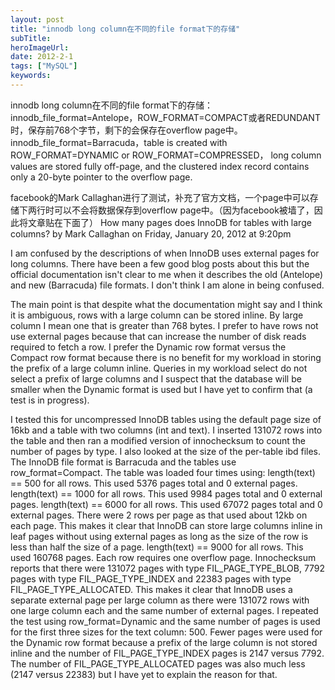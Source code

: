 ```yaml
---
layout: post 
title: "innodb long column在不同的file format下的存储"
subTitle: 
heroImageUrl: 
date: 2012-2-1
tags: ["MySQL"]
keywords: 
---
```


innodb long column在不同的file format下的存储：
innodb_file_format=Antelope，ROW_FORMAT=COMPACT或者REDUNDANT时，保存前768个字节，剩下的会保存在overflow page中。
innodb_file_format=Barracuda，table is created with ROW_FORMAT=DYNAMIC or ROW_FORMAT=COMPRESSED， long column values are stored fully off-page, and the clustered index record contains only a 20-byte pointer to the overflow page.

facebook的Mark Callaghan进行了测试，补充了官方文档，一个page中可以存储下两行时可以不会将数据保存到overflow page中。（因为facebook被墙了，因此将文章贴在下面了）
How many pages does InnoDB for tables with large columns?
by Mark Callaghan on Friday, January 20, 2012 at 9:20pm

I am confused by the descriptions of when InnoDB uses external pages for long columns. There have been a few good blog posts about this but the official documentation isn't clear to me when it describes the old (Antelope) and new (Barracuda) file formats. I don't think I am alone in being confused.

The main point is that despite what the documentation might say and I think it is ambiguous, rows with a large column can be stored inline. By large column I mean one that is greater than 768 bytes. I prefer to have rows not use external pages because that can increase the number of disk reads required to fetch a row. I prefer the Dynamic row format versus the Compact row format because there is no benefit for my workload in storing the prefix of a large column inline. Queries in my workload select do not select a prefix of large columns and I suspect that the database will be smaller when the Dynamic format is used but I have yet to confirm that (a test is in progress).

I tested this for uncompressed InnoDB tables using the default page size of 16kb and a table with two columns (int and text). I inserted 131072 rows into the table and then ran a modified version of innochecksum to count the number of pages by type. I also looked at the size of the per-table ibd files. The InnoDB file format is Barracuda and the tables use row_format=Compact. The table was loaded four times using:
length(text) == 500 for all rows. This used 5376 pages total and 0 external pages.
length(text) == 1000 for all rows. This used 9984 pages total and 0 external pages.
length(text) == 6000 for all rows. This used 67072 pages total and 0 external pages. There were 2 rows per page as that used about 12kb on each page. This makes it clear that InnoDB can store large columns inline in leaf pages without using external pages as long as the size of the row is less than half the size of a page.
length(text) == 9000 for all rows. This used 160768 pages. Each row requires one overflow page. Innochecksum reports that there were 131072 pages with type FIL_PAGE_TYPE_BLOB, 7792 pages with type FIL_PAGE_TYPE_INDEX and 22383 pages with type FIL_PAGE_TYPE_ALLOCATED. This makes it clear that InnoDB uses a separate external page per large column as there were 131072 rows with one large column each and the same number of external pages.
I repeated the test using row_format=Dynamic and the same number of pages is used for the first three sizes for the text column: 500. Fewer pages were used for the Dynamic row format because a prefix of the large column is not stored inline and the number of FIL_PAGE_TYPE_INDEX pages is 2147 versus 7792. The number of FIL_PAGE_TYPE_ALLOCATED pages was also much less (2147 versus 22383) but I have yet to explain the reason for that.